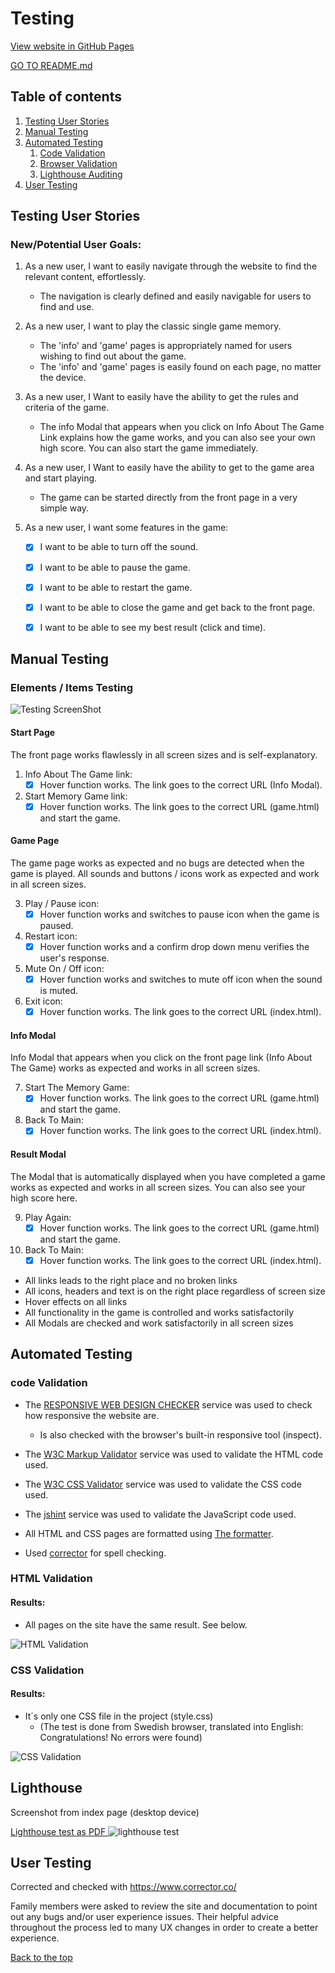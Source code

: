 # Testing

[View website in GitHub Pages](https://manell0.github.io/MileStone-2-emoji-memory/index.html)

[GO TO README.md](README.md)

## Table of contents

1. [Testing User Stories](#Testing-User-Stories)
2. [Manual Testing](#Manual-Testing)
3. [Automated Testing](#Automated-Testing)
   1. [Code Validation](#Code-Validation)
   2. [Browser Validation](#HTML-Validation)
   3. [Lighthouse Auditing](#Lighthouse)
4. [User Testing](#User-Testing)

## Testing User Stories

### New/Potential User Goals:

1. As a new user, I want to easily navigate through the website to find the relevant content, effortlessly.

   - The navigation is clearly defined and easily navigable for users to find and use.

2. As a new user, I want to play the classic single game memory.

   - The 'info' and 'game' pages is appropriately named for users wishing to find out about the game.
   - The 'info' and 'game' pages is easily found on each page, no matter the device.

3. As a new user, I Want to easily have the ability to get the rules and criteria of the game.

   - The info Modal that appears when you click on Info About The Game Link explains how the game works, and you can also see your own high score. You can also start the game immediately.

4. As a new user, I Want to easily have the ability to get to the game area and start playing.

   - The game can be started directly from the front page in a very simple way.

5. As a new user, I want some features in the game:

   - [x] I want to be able to turn off the sound.

   - [x] I want to be able to pause the game.

   - [x] I want to be able to restart the game.

   - [x] I want to be able to close the game and get back to the front page.

   - [x] I want to be able to see my best result (click and time).

## Manual Testing

### Elements / Items Testing

![Testing ScreenShot](assets/readme-resources/testing.jpg)

#### Start Page

The front page works flawlessly in all screen sizes and is self-explanatory.

1. Info About The Game link:
   - [x] Hover function works. The link goes to the correct URL (Info Modal).
2. Start Memory Game link:
   - [x] Hover function works. The link goes to the correct URL (game.html) and start the game.

#### Game Page

The game page works as expected and no bugs are detected when the game is played. All sounds and buttons / icons work as expected and work in all screen sizes.

3. Play / Pause icon:
   - [x] Hover function works and switches to pause icon when the game is paused.
4. Restart icon:
   - [x] Hover function works and a confirm drop down menu verifies the user's response.
5. Mute On / Off icon:
   - [x] Hover function works and switches to mute off icon when the sound is muted.
6. Exit icon:
   - [x] Hover function works. The link goes to the correct URL (index.html).

#### Info Modal

Info Modal that appears when you click on the front page link (Info About The Game) works as expected and works in all screen sizes.

7. Start The Memory Game:
   - [x] Hover function works. The link goes to the correct URL (game.html) and start the game.
8. Back To Main:
   - [x] Hover function works. The link goes to the correct URL (index.html).

#### Result Modal

The Modal that is automatically displayed when you have completed a game works as expected and works in all screen sizes. You can also see your high score here.

9. Play Again:
   - [x] Hover function works. The link goes to the correct URL (game.html) and start the game.
10. Back To Main:
    - [x] Hover function works. The link goes to the correct URL (index.html).

- All links leads to the right place and no broken links
- All icons, headers and text is on the right place regardless of screen size
- Hover effects on all links
- All functionality in the game is controlled and works satisfactorily
- All Modals are checked and work satisfactorily in all screen sizes

## Automated Testing

### code Validation

- The [RESPONSIVE WEB DESIGN CHECKER](https://responsivedesignchecker.com/) service was used to check how responsive the website are.

  - Is also checked with the browser's built-in responsive tool (inspect).

- The [W3C Markup Validator](https://validator.w3.org/) service was used to validate the HTML code used.

- The [W3C CSS Validator](https://jigsaw.w3.org/css-validator/) service was used to validate the CSS code used.

- The [jshint](https://jshint.com/) service was used to validate the JavaScript code used.

- All HTML and CSS pages are formatted using [The formatter](https://www.freeformatter.com/).

- Used [corrector](https://www.corrector.co/) for spell checking.

### HTML Validation

#### Results:

- All pages on the site have the same result. See below.

![HTML Validation](assets/readme-resources/html-validaor-image.jpg)

### CSS Validation

#### Results:

- It´s only one CSS file in the project (style.css)
  - (The test is done from Swedish browser, translated into English: Congratulations! No errors were found)

![CSS Validation](assets/readme-resources/css-validaor-image.jpg)

## Lighthouse

Screenshot from index page (desktop device)

[Lighthouse test as PDF ](assets/readme-resources/lighthouse.pdf)
![lighthouse test](assets/readme-resources/lighthouse-index.jpg)

## User Testing

Corrected and checked with https://www.corrector.co/

Family members were asked to review the site and documentation to point out any bugs and/or user experience issues. Their helpful advice throughout the process led to many UX changes in order to create a better experience.

[Back to the top](#Testing)
